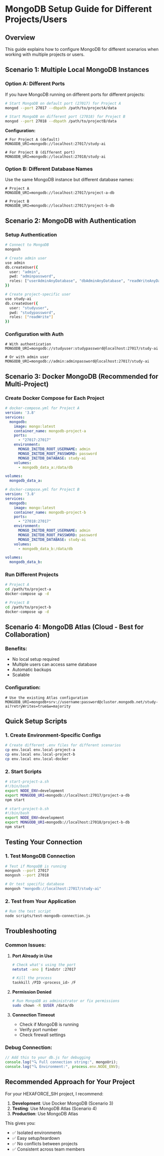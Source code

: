 # MongoDB Setup Guide for Different Projects/Users

## Overview
This guide explains how to configure MongoDB for different scenarios when working with multiple projects or users.

## Scenario 1: Multiple Local MongoDB Instances

### Option A: Different Ports
If you have MongoDB running on different ports for different projects:

```bash
# Start MongoDB on default port (27017) for Project A
mongod --port 27017 --dbpath /path/to/projectA/data

# Start MongoDB on different port (27018) for Project B  
mongod --port 27018 --dbpath /path/to/projectB/data
```

**Configuration:**
```env
# For Project A (default)
MONGODB_URI=mongodb://localhost:27017/study-ai

# For Project B (different port)
MONGODB_URI=mongodb://localhost:27018/study-ai
```

### Option B: Different Database Names
Use the same MongoDB instance but different database names:

```env
# Project A
MONGODB_URI=mongodb://localhost:27017/project-a-db

# Project B  
MONGODB_URI=mongodb://localhost:27017/project-b-db
```

## Scenario 2: MongoDB with Authentication

### Setup Authentication
```bash
# Connect to MongoDB
mongosh

# Create admin user
use admin
db.createUser({
  user: "admin",
  pwd: "adminpassword",
  roles: ["userAdminAnyDatabase", "dbAdminAnyDatabase", "readWriteAnyDatabase"]
})

# Create project-specific user
use study-ai
db.createUser({
  user: "studyuser",
  pwd: "studypassword", 
  roles: ["readWrite"]
})
```

### Configuration with Auth
```env
# With authentication
MONGODB_URI=mongodb://studyuser:studypassword@localhost:27017/study-ai

# Or with admin user
MONGODB_URI=mongodb://admin:adminpassword@localhost:27017/study-ai
```

## Scenario 3: Docker MongoDB (Recommended for Multi-Project)

### Create Docker Compose for Each Project
```yaml
# docker-compose.yml for Project A
version: '3.8'
services:
  mongodb:
    image: mongo:latest
    container_name: mongodb-project-a
    ports:
      - "27017:27017"
    environment:
      MONGO_INITDB_ROOT_USERNAME: admin
      MONGO_INITDB_ROOT_PASSWORD: password
      MONGO_INITDB_DATABASE: study-ai
    volumes:
      - mongodb_data_a:/data/db

volumes:
  mongodb_data_a:
```

```yaml
# docker-compose.yml for Project B  
version: '3.8'
services:
  mongodb:
    image: mongo:latest
    container_name: mongodb-project-b
    ports:
      - "27018:27017"
    environment:
      MONGO_INITDB_ROOT_USERNAME: admin
      MONGO_INITDB_ROOT_PASSWORD: password
      MONGO_INITDB_DATABASE: study-ai
    volumes:
      - mongodb_data_b:/data/db

volumes:
  mongodb_data_b:
```

### Run Different Projects
```bash
# Project A
cd /path/to/project-a
docker-compose up -d

# Project B
cd /path/to/project-b  
docker-compose up -d
```

## Scenario 4: MongoDB Atlas (Cloud - Best for Collaboration)

### Benefits:
- No local setup required
- Multiple users can access same database
- Automatic backups
- Scalable

### Configuration:
```env
# Use the existing Atlas configuration
MONGODB_URI=mongodb+srv://username:password@cluster.mongodb.net/study-ai?retryWrites=true&w=majority
```

## Quick Setup Scripts

### 1. Create Environment-Specific Configs
```bash
# Create different .env files for different scenarios
cp env.local env.local-project-a
cp env.local env.local-project-b
cp env.local env.local-docker
```

### 2. Start Scripts
```bash
# start-project-a.sh
#!/bin/bash
export NODE_ENV=development
export MONGODB_URI=mongodb://localhost:27017/project-a-db
npm start

# start-project-b.sh  
#!/bin/bash
export NODE_ENV=development
export MONGODB_URI=mongodb://localhost:27018/project-b-db
npm start
```

## Testing Your Connection

### 1. Test MongoDB Connection
```bash
# Test if MongoDB is running
mongosh --port 27017
mongosh --port 27018

# Or test specific database
mongosh "mongodb://localhost:27017/study-ai"
```

### 2. Test from Your Application
```bash
# Run the test script
node scripts/test-mongodb-connection.js
```

## Troubleshooting

### Common Issues:

1. **Port Already in Use**
   ```bash
   # Check what's using the port
   netstat -ano | findstr :27017
   
   # Kill the process
   taskkill /PID <process_id> /F
   ```

2. **Permission Denied**
   ```bash
   # Run MongoDB as administrator or fix permissions
   sudo chown -R $USER /data/db
   ```

3. **Connection Timeout**
   - Check if MongoDB is running
   - Verify port number
   - Check firewall settings

### Debug Connection:
```javascript
// Add this to your db.js for debugging
console.log("🔍 Full connection string:", mongoUri);
console.log("🔍 Environment:", process.env.NODE_ENV);
```

## Recommended Approach for Your Project

For your HEXAFORCE_SIH project, I recommend:

1. **Development**: Use Docker MongoDB (Scenario 3)
2. **Testing**: Use MongoDB Atlas (Scenario 4) 
3. **Production**: Use MongoDB Atlas

This gives you:
- ✅ Isolated environments
- ✅ Easy setup/teardown
- ✅ No conflicts between projects
- ✅ Consistent across team members



